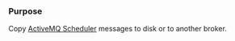 ### Purpose
Copy [ActiveMQ Scheduler](https://activemq.apache.org/delay-and-schedule-message-delivery) messages to disk or to another broker. 

